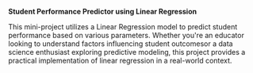 **Student Performance Predictor using Linear Regression**

This mini-project utilizes a Linear Regression model to predict student performance based on various parameters. 
Whether you're an educator looking to understand factors influencing student outcomesor a data science enthusiast exploring predictive modeling, 
this project provides a practical implementation of linear regression in a real-world context.
